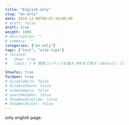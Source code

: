 ```yaml
---
title: "English-only"
slug: "en-only"
date: 2024-12-08T00:07:10+09:00
# draft: false
draft: true
weight: 1000
# description: ""
# summary: ""
categories: ["en-only"]
tags: ["test", "site-tips"]
# related:
#   show: true
#   limit: 7 # 関連コンテンツを最大 N件まで表示 (default: 5)

ShowToc: true
TocOpen: true
# disableHLJS: false
# disableShare: false
# hideSummary: false
# searchHidden: false
# ShowReadingTime: false
# ShowWordCount: false
---
```


only english page.

